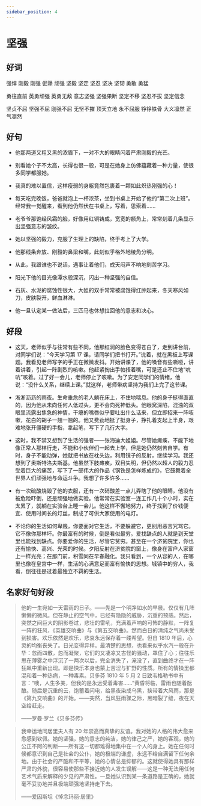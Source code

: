 ```yaml
---
sidebar_position: 4
---
```


# 坚强

## 好词

强悍 刚毅 刚强 倔犟 顽强 坚毅 坚定 坚忍 坚决 坚韧 勇敢 勇猛

勇往直前 英勇顽强 英勇无敌 意志坚强 坚强果断 坚定不移 坚忍不拔 坚定信念

坚贞不屈 坚强不屈 刚强不屈 无坚不摧 顶天立地 永不屈服 铮铮铁骨 大义凛然 正气凛然

## 好句

- 他那两道又粗又黑的浓眉下，一对不大的眼睛闪着严肃刚毅的光芒。

- 别看她个子不太高，长得也很一般，可是在她身上仿佛蕴藏着一种力量，使很多同学都服她。

- 我真的难以置信，这样瘦弱的身躯竟然包裹着一颗如此炽热刚强的心！

- 每天吃完晚饭，爸爸就泡上一杯浓茶，坐到书桌上开始了他的“第二次上班”。经常我一觉醒来，看到他仍然伏在书桌上，写着，思索着……

- 老爷爷那饱经风霜的脸，好像用红铜铸成，宽宽的额角上，常常刻着几条显示出坚强意志的皱纹。

- 她以坚强的毅力，克服了生理上的缺陷，终于考上了大学。

- 他那线条奔放、刚毅的鼻梁和嘴，此刻似乎格外地棱角分明。

- 从此，我跟谁也不说话，遇事让着他们，成天闷声不响地刻苦学习。

- 阳光下他的目光像潭水般深沉，闪出一种坚强的自信。

- 石灰、水泥的腐蚀性很大，大姐的双手常常被腐蚀得红肿起来，冬天寒风如刀，皮肤裂开，鲜血淋淋。

- 他一旦认定某一做法后，三匹马也休想拉回他的意志和决心。

## 好段

- 这天，老师似乎与往常有些不同，他那红润的脸色变得苍白了，走到讲台前，对同学们说：“今天学习第 17 课，请同学们把书打开。”说着，就在黑板上写课题。我看见老师写字的手正在微微发抖。开始讲课了，他的嗓音有些嘶哑，讲着讲着，引起一阵剧烈的咳嗽。他赶紧掏出手帕捂着嘴，可是还止不住地“吭吭”咳着。过了好一会儿，老师停止了咳嗽。为了安定同学们的情绪，他说：“没什么关系，继续上课。”就这样，老师带病坚持为我们上完了这节课。

- 淅淅沥沥的雨夜。生命垂危的老人躺在床上，不住地喘息。他的身子挺得直直的，因为他从未向任何人低过头，更不会向死神低头。他眼窝深陷，混浊的双眼里流露出焦急的神情，干瘪的嘴唇似乎要吐出什么话来，但立即招来一阵咳嗽，花白的胡子一翘一翘的。他又费劲地挺了挺身子，挣扎着支起上半身，艰难地张开僵硬的手指，拿起笔，写下了几行大字。

- 这时，我不禁又想到了生活的强者——张海迪大姐姐。尽管她瘫痪，不能下地像正常人那样行走，不能和小伙伴们一起去上学，但是她仍然刻苦自学。有时，身子不能动弹，她就把书放在枕头边，利用镜子的反射，继续学习。我还想到了奥斯特洛夫斯基。他虽然下肢瘫痪，双目失明，但仍然以超人的毅力忍受着巨大的痛苦，写下了一部伟大的作品《钢铁是怎样炼成的》，它鼓舞着全世界人们顽强地与命运斗争。我想了许多许多……

- 有一次硫酸烧毁了他的衣服，还有一次硝酸差一点儿弄瞎了他的眼睛，他没有被危险吓倒，还是顽强地做实验。他常常在实验室一连工作几十个小时，实在太累了，就躺在实验台上睡一会儿。他这样不懈地努力，终于找到了价钱便宜、使用时间长的灯丝，制成了可供大家使用的电灯。

- 不论你的生活如何卑贱，你要面对它生活，不要躲避它，更别用恶言咒骂它。它不像你那样坏。你最富有的时候，倒是看似最穷。爱找缺点的人就是到天堂里也能找到缺点。你要爱你的生活，尽管它贫穷。甚至在一个济贫院里，你也还有愉快、高兴、光荣的时候。夕阳反射在济贫院的窗上，像身在富户人家窗上一样光亮；在那门前，积雪同在早春融化。我只看到，一个从容的人，在哪里也像在皇宫中一样，生活的心满意足而富有愉快的思想。城镇中的穷人，我看，倒往往是过着最独立不羁的生活。

## 名家好句好段

> 他的一生宛如一天雷雨的日子。——先是一个明净如水的早晨。仅仅有几阵懒懒的微风。但在静止的空气中，已经有隐隐的威胁，沉重的预感。然后，突然之间巨大的阴影卷过，悲壮的雷吼，充满着声响的可怖的静默，一阵复一阵的狂风，《英雄交响曲》与《第五交响曲》。然而白日的清纯之气尚未受到损害。欢乐依然是欢乐，悲哀永远保存着一缕希望。但自 1810 年后，心灵的均衡丧失了。日光变得异样。最清楚的思想，也看来似乎水汽一般在升华：忽而四散，忽而凝聚，它们的又凄凉又古怪的骚动，罩住了心；往往乐思在薄雾之中浮沉了一两次以后，完全消失了，淹没了，直到曲终才在一阵狂飙中重新出现。即是快乐本身也蒙上苦涩与犷野的性质。所有的情操里都混和着一种热病，一种毒素。贝多芬 1810 年 5 月 2 日致韦格勒书中有言：“噢，人生多美，但我的是永远受着毒害……”黄昏将临，雷雨也随着酝酿。随后是沉重的云，饱蓄着闪电，给黑夜染成乌黑，挟带着大风雨，那是《第九交响曲》的开始。——突然，当风狂雨骤之际，黑暗裂了缝，夜在天空给赶走。
>
> ——罗曼·罗兰《贝多芬传》

> 我幸运地同居里夫人有 20 年崇高而真挚的友谊。我对她的人格的伟大愈来愈感到钦佩。她的坚强，她的意志的纯洁，她的律己之严，她的客观，她的公正不阿的判断——所有这一切都难得地集中在一个人的身上。她在任何时候都意识到自己是社会的公仆，她的极端的谦虚，永远不给自满留下任何余地。由于社会的严酷和不平等，她的心情总是抑郁的。这就使得她具有那样严肃的外貌，很容易使那些不接近她的人发生误解——这是一种无法用任何艺术气质来解释的少见的严肃性。一旦她认识到某一条道路是正确的，她就毫不妥协地并且极端顽强地坚持走下去。
>
> ——爱因斯坦《悼念玛丽·居里》
